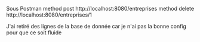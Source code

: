 Sous Postman
method post http://localhost:8080/entreprises
method delete http://localhost:8080/entreprises/1

J'ai retiré des lignes de la base de donnée car je n'ai pas la bonne config pour que ce soit fluide